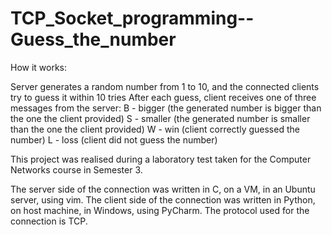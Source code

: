 # TCP_Socket_programming--Guess_the_number

How it works:

Server generates a random number from 1 to 10, and the connected clients try to guess it within 10 tries
After each guess, client receives one of three messages from the server: 
	B - bigger	(the generated number is bigger than the one the client provided)
	S - smaller	(the generated number is smaller than the one the client provided)
	W - win		(client correctly guessed the number)
	L - loss	(client did not guess the number)

This project was realised during a laboratory test taken for the Computer Networks course in Semester 3.

The server side of the connection was written in C, on a VM, in an Ubuntu server, using vim.
The client side of the connection was written in Python, on host machine, in Windows, using PyCharm.
The protocol used for the connection is TCP.